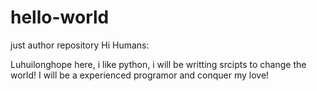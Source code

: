 # hello-world
just author repository
Hi Humans:

Luhuilonghope here, i like python, i will be writting srcipts to change the world!
I will be a experienced programor
and conquer my love!
